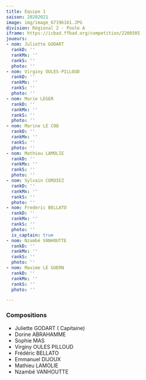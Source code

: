 ```yaml
---
title: Equipe 1
saison: 20202021
image: img/image_67196161.JPG
division: Régional 2 - Poule A
iframe: https://icbad.ffbad.org/competition/2200505
joueurs:
- nom: Juliette GODART
  rankD: ''
  rankMx: ''
  rankS: ''
  photo: ''
- nom: Virginy OULES-PILLOUD
  rankD: ''
  rankMx: ''
  rankS: ''
  photo: ''
- nom: Marie LEGER
  rankD: ''
  rankMx: ''
  rankS: ''
  photo: ''
- nom: Marine LE COQ
  rankD: ''
  rankMx: ''
  rankS: ''
  photo: ''
- nom: Mathieu LAMOLIE
  rankD: ''
  rankMx: ''
  rankS: ''
  photo: ''
- nom: Sylvain CORDIEZ
  rankD: ''
  rankMx: ''
  rankS: ''
  photo: ''
- nom: Frederic BELLATO
  rankD: ''
  rankMx: ''
  rankS: ''
  photo: ''
  is_captain: true
- nom: Nzambé VANHOUTTE
  rankD: ''
  rankMx: ''
  rankS: ''
  photo: ''
- nom: Maxime LE GUERN
  rankD: ''
  rankMx: ''
  rankS: ''
  photo: ''

---
```

### Compositions

* Juliette GODART ( Capitaine)
* Dorine ABRAHAMME
* Sophie MAS
* Virginy OULES PILLOUD
* Frédéric BELLATO
* Emmanuel DIJOUX
* Mathieu LAMOLIE
* Nzambé VANHOUTTE
